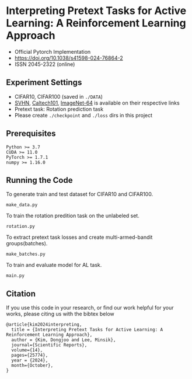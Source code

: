 # Interpreting Pretext Tasks for Active Learning: A Reinforcement Learning Approach
- Official Pytorch Implementation
- https://doi.org/10.1038/s41598-024-76864-2
- ISSN 2045-2322 (online)

## Experiment Settings
- CIFAR10, CIFAR100 (saved in `./DATA`)
- [SVHN](http://ufldl.stanford.edu/housenumbers/), [Caltech101](https://data.caltech.edu/records/mzrjq-6wc02), [ImageNet-64](https://www.image-net.org/download.php) is available on their respective links
- Pretext task: Rotation prediction task
- Please create `./checkpoint` and `./loss` dirs in this project

## Prerequisites
```
Python >= 3.7
CUDA >= 11.0
PyTorch >= 1.7.1
numpy >= 1.16.0
```

## Running the Code
To generate train and test dataset for CIFAR10 and CIFAR100.
```
make_data.py
```
To train the rotation predition task on the unlabeled set.
```
rotation.py
```
To extract pretext task losses and create multi-armed-bandit groups(batches).
```
make_batches.py
```
To train and evaluate model for AL task.
```
main.py
```

## Citation
If you use this code in your research, or find our work helpful for your works, please citing us with the bibtex below
```
@article{kim2024interpreting,
  title = {Interpreting Pretext Tasks for Active Learning: A Reinforcement Learning Approach},
  author = {Kim, Dongjoo and Lee, Minsik},
  journal={Scientific Reports},
  volume={14},
  pages={25774},
  year = {2024},
  month={October},
}
```
